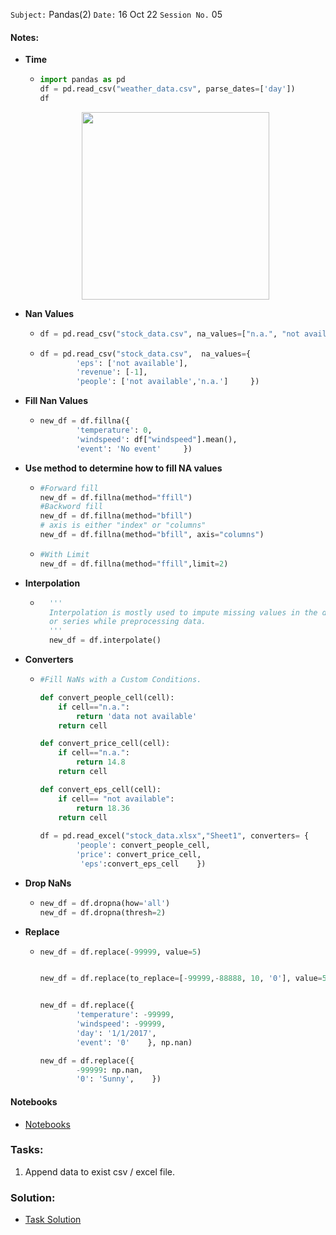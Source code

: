 `Subject:` Pandas(2)
 `Date:` 16 Oct 22 `Session No.` 05

#### Notes:

- **Time**

  - ```python
    import pandas as pd
    df = pd.read_csv("weather_data.csv", parse_dates=['day'])
    df
    ```

  <p align="center"><img src='https://i.imgur.com/gbLphow.jpeg' width="300"/>
  
- **Nan Values**

  - ```python
    df = pd.read_csv("stock_data.csv", na_values=["n.a.", "not available"]) 
    ```
  
  - ```python
    df = pd.read_csv("stock_data.csv",  na_values={
            'eps': ['not available'],
            'revenue': [-1],
            'people': ['not available','n.a.']     })
    ```
- **Fill Nan Values**
  
  - ```python
    new_df = df.fillna({
            'temperature': 0,
            'windspeed': df["windspeed"].mean(),
            'event': 'No event'     })
    ```


- **Use method to determine how to fill NA values**

  - ```python
    #Forward fill
    new_df = df.fillna(method="ffill")
    #Backword fill
    new_df = df.fillna(method="bfill")
    # axis is either "index" or "columns"
    new_df = df.fillna(method="bfill", axis="columns") 
    ```

  - ```python
    #With Limit
    new_df = df.fillna(method="ffill",limit=2)
    ```
  
- **Interpolation**


    - ```python
        '''
        Interpolation is mostly used to impute missing values in the dataframe 
        or series while preprocessing data.
        '''
        new_df = df.interpolate()
        ```


- **Converters**

  - ```python
    #Fill NaNs with a Custom Conditions.
    
    def convert_people_cell(cell):
        if cell=="n.a.":
            return 'data not available'
        return cell
    
    def convert_price_cell(cell):
        if cell=="n.a.":
            return 14.8
        return cell
    
    def convert_eps_cell(cell):
        if cell== "not available":
            return 18.36
        return cell
        
    df = pd.read_excel("stock_data.xlsx","Sheet1", converters= {
            'people': convert_people_cell,
            'price': convert_price_cell,
             'eps':convert_eps_cell    })
    ```
- **Drop NaNs**

  - ```python
    new_df = df.dropna(how='all')
    new_df = df.dropna(thresh=2) 
    ```
- **Replace**

  - ```python
    new_df = df.replace(-99999, value=5)
    
    
    new_df = df.replace(to_replace=[-99999,-88888, 10, '0'], value=5)
    
    
    new_df = df.replace({
            'temperature': -99999,
            'windspeed': -99999,
            'day': '1/1/2017',
            'event': '0'    }, np.nan)
    
    new_df = df.replace({
            -99999: np.nan,
            '0': 'Sunny',    })
    ```
    
  


#### Notebooks

- [Notebooks](https://github.com/AhmedUZaki/INSTANT-AI/tree/main/Track%203_Data%20Analysis/Session%2005/Notebooks)

### Tasks:

1. Append data to exist csv / excel file.

### Solution:

- [Task Solution](https://github.com/AhmedUZaki/INSTANT-AI/blob/main/Track%202_%20Mathematics%20%20for%20Data%20science/Session%2003/Task%20Solution.md)

